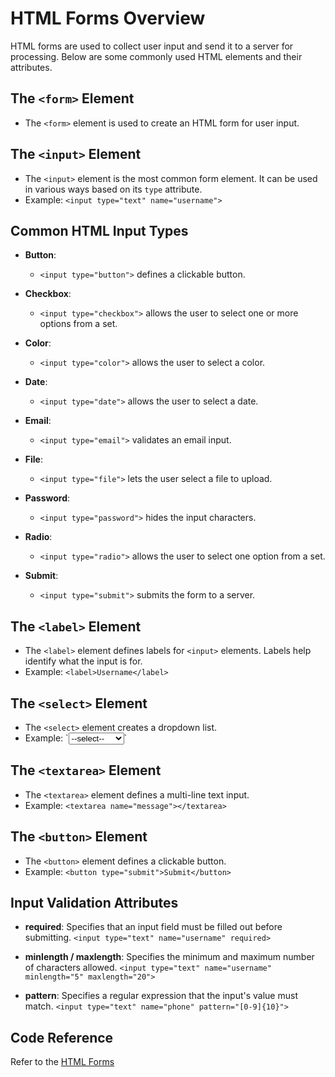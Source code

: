 
# HTML Forms Overview

HTML forms are used to collect user input and send it to a server for processing. Below are some commonly used HTML elements and their attributes.

## The `<form>` Element
- The `<form>` element is used to create an HTML form for user input.

## The `<input>` Element
- The `<input>` element is the most common form element. It can be used in various ways based on its `type` attribute.
- Example:
  `<input type="text" name="username">`

## Common HTML Input Types

- **Button**:
  - `<input type="button">` defines a clickable button.

- **Checkbox**:
  - `<input type="checkbox">` allows the user to select one or more options from a set.

- **Color**:
  - `<input type="color">` allows the user to select a color.

- **Date**:
  - `<input type="date">` allows the user to select a date.

- **Email**:
  - `<input type="email">` validates an email input.

- **File**:
  - `<input type="file">` lets the user select a file to upload.

- **Password**:
  - `<input type="password">` hides the input characters.

- **Radio**:
  - `<input type="radio">` allows the user to select one option from a set.

- **Submit**:
  - `<input type="submit">` submits the form to a server.

## The `<label>` Element
- The `<label>` element defines labels for `<input>` elements. Labels help identify what the input is for.
- Example:
  `<label>Username</label>`

## The `<select>` Element
- The `<select>` element creates a dropdown list.
- Example:
  `<select name="state">
    <option>--select--</option>
    <option>Kerala</option>
    <option>Tamil Nadu</option>
  </select>`

## The `<textarea>` Element
- The `<textarea>` element defines a multi-line text input.
- Example:
  `<textarea name="message"></textarea>`

## The `<button>` Element
- The `<button>` element defines a clickable button.
- Example:
  `<button type="submit">Submit</button>`

## Input Validation Attributes
- **required**: Specifies that an input field must be filled out before submitting.
  `<input type="text" name="username" required>`

- **minlength / maxlength**: Specifies the minimum and maximum number of characters allowed.
  `<input type="text" name="username" minlength="5" maxlength="20">`

- **pattern**: Specifies a regular expression that the input's value must match.
  `<input type="text" name="phone" pattern="[0-9]{10}">`

## Code Reference
Refer to the [HTML Forms ](https://github.com/manunmathew/python/raw/main/code/HTML/forms.html)
